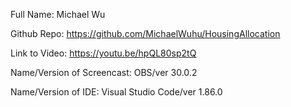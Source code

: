 Full Name: Michael Wu

Github Repo: https://github.com/MichaelWuhu/HousingAllocation

Link to Video: https://youtu.be/hpQL80sp2tQ

Name/Version of Screencast: OBS/ver 30.0.2

Name/Version of IDE: Visual Studio Code/ver 1.86.0

